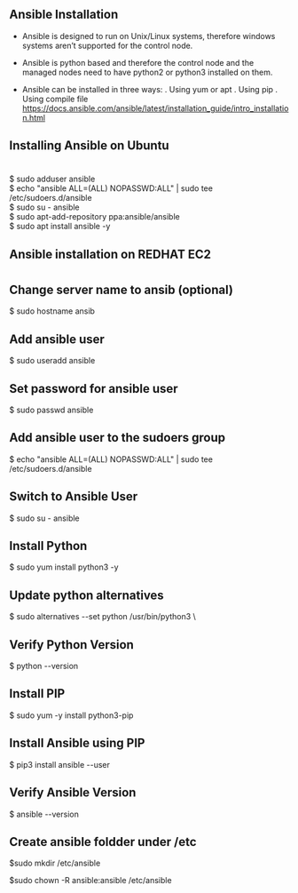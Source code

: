 ## **Ansible Installation**

- Ansible is designed to run on Unix/Linux systems, therefore windows systems aren’t
supported for the control node.
- Ansible is python based and therefore the control node and the managed nodes need to
have python2 or python3 installed on them.

- Ansible can be installed in three ways:
  . Using yum or apt
  . Using pip
  . Using compile file
https://docs.ansible.com/ansible/latest/installation_guide/intro_installation.html

## **Installing Ansible on Ubuntu**
#
  $ sudo adduser ansible \
  $ echo "ansible ALL=(ALL) NOPASSWD:ALL" | sudo tee /etc/sudoers.d/ansible \
  $ sudo su - ansible \
  $ sudo apt-add-repository ppa:ansible/ansible \
  $ sudo apt install ansible -y

## **Ansible installation on REDHAT EC2**
#
  ## Change server name to ansib (optional)
  $ sudo hostname ansib
  ## Add ansible user
  $ sudo useradd ansible 
  ## Set password for ansible user
  $ sudo passwd ansible
  ## Add ansible user to the sudoers group
  $ echo "ansible ALL=(ALL) NOPASSWD:ALL" | sudo tee /etc/sudoers.d/ansible 
  ## Switch to Ansible User
  $ sudo su - ansible
  ## Install Python
  $ sudo yum install python3 -y 
  ## Update python alternatives
  $ sudo alternatives --set python /usr/bin/python3 \
  ## Verify Python Version
  $ python --version
  ## Install PIP
  $ sudo yum -y install python3-pip 
  ## Install Ansible using PIP
  $ pip3 install ansible --user
  ## Verify Ansible Version
  $ ansible --version
  ## Create ansible foldder under /etc
  $sudo mkdir /etc/ansible 
  
  $sudo chown -R ansible:ansible /etc/ansible
  
  
